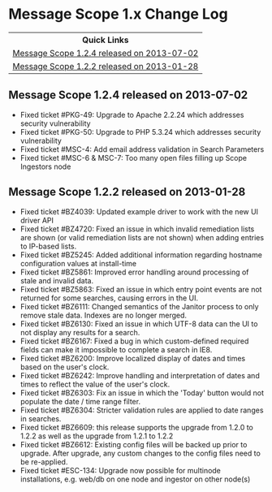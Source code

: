 <div id="changelog">
<h1>Message Scope 1.x Change Log</h1>

<table class="sidebar">
	<tr><th>Quick Links</th></tr>
	<tr><td><a href="#1.2.4">Message Scope 1.2.4 released on 2013-07-02</a></td></tr>
	<tr><td><a href="#1.2.2">Message Scope 1.2.2 released on 2013-01-28</a></td></tr>
</table>

<h2><a name="1.2.4">Message Scope 1.2.4 released on 2013-07-02</a></h2>
<ul>
<li>Fixed ticket #PKG-49: Upgrade to Apache 2.2.24 which addresses security vulnerability</li>
<li>Fixed ticket #PKG-50: Upgrade to PHP 5.3.24 which addresses security vulnerability</li>
<li>Fixed ticket #MSC-4: Add email address validation in Search Parameters</li>
<li>Fixed ticket #MSC-6 & MSC-7: Too many open files filling up Scope Ingestors node</li>
</ul>

<h2><a name="1.2.2">Message Scope 1.2.2 released on 2013-01-28</a></h2>
<ul>
<li>Fixed ticket #BZ4039: Updated example driver to work with the new UI driver API</li>
<li>Fixed ticket #BZ4720: Fixed an issue in which invalid remediation lists are shown (or valid remediation lists are not shown) when adding entries to IP-based lists.</li>
<li>Fixed ticket #BZ5245: Added additional information regarding hostname configuration values at install-time</li>
<li>Fixed ticket #BZ5861: Improved error handling around processing of stale and invalid data.</li>
<li>Fixed ticket #BZ5863: Fixed an issue in which entry point events are not returned for some searches, causing errors in the UI.</li>
<li>Fixed ticket #BZ6111: Changed semantics of the Janitor process to only remove stale data. Indexes are no longer merged.</li>
<li>Fixed ticket #BZ6130: Fixed an issue in which UTF-8 data can the UI to not display any results for a search.</li>
<li>Fixed ticket #BZ6167: Fixed a bug in which custom-defined required fields can make it impossible to complete a search in IE8.</li>
<li>Fixed ticket #BZ6200: Improve localized display of dates and times based on the user's clock.</li>
<li>Fixed ticket #BZ6242: Improve handling and interpretation of dates and times to reflect the value of the user's clock.</li>
<li>Fixed ticket #BZ6303: Fix an issue in which the 'Today' button would not populate the date / time range filter.</li>
<li>Fixed ticket #BZ6304: Stricter validation rules are applied to date ranges in searches.</li>
<li>Fixed ticket #BZ6609: this release supports the upgrade from 1.2.0 to 1.2.2 as well as the upgrade from 1.2.1 to 1.2.2</li>
<li>Fixed ticket #BZ6612: Existing config files will be backed up prior to upgrade.  After upgrade, any custom changes to the config files need to be re-applied.</li>
<li>Fixed ticket #ESC-134: Upgrade now possible for multinode installations, e.g. web/db on one node and ingestor on other node(s)</li>
</ul>

</div>
